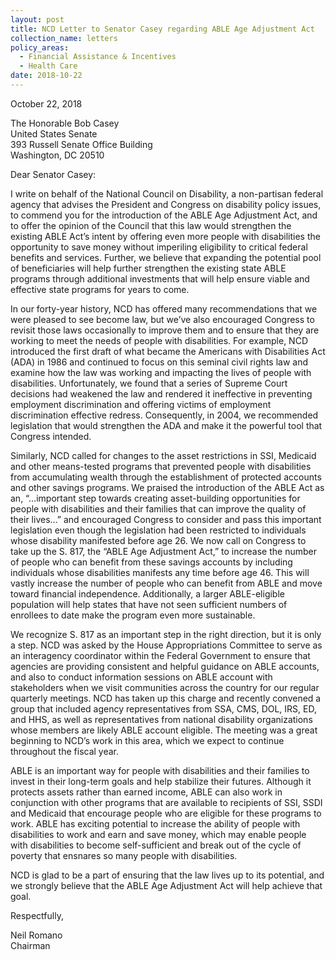 ```yaml
---
layout: post
title: NCD Letter to Senator Casey regarding ABLE Age Adjustment Act
collection_name: letters
policy_areas:
  - Financial Assistance & Incentives
  - Health Care
date: 2018-10-22
---
```

October 22, 2018

The Honorable Bob Casey\
United States Senate\
393 Russell Senate Office Building\
Washington, DC 20510

Dear Senator Casey:

I write on behalf of the National Council on Disability, a non-partisan federal agency that advises the President and Congress on disability policy issues, to commend you for the introduction of the ABLE Age Adjustment Act, and to offer the opinion of the Council that this law would strengthen the existing ABLE Act’s intent by offering even more people with disabilities the opportunity to save money without imperiling eligibility to critical federal benefits and services. Further, we believe that expanding the potential pool of beneficiaries will help further strengthen the existing state ABLE programs through additional investments that will help ensure viable and effective state programs for years to come.

In our forty-year history, NCD has offered many recommendations that we were pleased to see become law, but we’ve also encouraged Congress to revisit those laws occasionally to improve them and to ensure that they are working to meet the needs of people with disabilities. For example, NCD introduced the first draft of what became the Americans with Disabilities Act (ADA) in 1986 and continued to focus on this seminal civil rights law and examine how the law was working and impacting the lives of people with disabilities. Unfortunately, we found that a series of Supreme Court decisions had weakened the law and rendered it ineffective in preventing employment discrimination and offering victims of employment discrimination effective redress. Consequently, in 2004, we recommended legislation that would strengthen the ADA and make it the powerful tool that Congress intended.

Similarly, NCD called for changes to the asset restrictions in SSI, Medicaid and other means-tested programs that prevented people with disabilities from accumulating wealth through the establishment of protected accounts and other savings programs. We praised the introduction of the ABLE Act as an, “…important step towards creating asset-building opportunities for people with disabilities and their families that can improve the quality of their lives…” and encouraged Congress to consider and pass this important legislation even though the legislation had been restricted to individuals whose disability manifested before age 26. We now call on Congress to take up the S. 817, the “ABLE Age Adjustment Act,” to increase the number of people who can benefit from these savings accounts by including individuals whose disabilities manifests any time before age 46. This will vastly increase the number of people who can benefit from ABLE and move toward financial independence. Additionally, a larger ABLE-eligible population will help states that have not seen sufficient numbers of enrollees to date make the program even more sustainable.

We recognize S. 817 as an important step in the right direction, but it is only a step. NCD was asked by the House Appropriations Committee to serve as an interagency coordinator within the Federal Government to ensure that agencies are providing consistent and helpful guidance on ABLE accounts, and also to conduct information sessions on ABLE account with stakeholders when we visit communities across the country for our regular quarterly meetings. NCD has taken up this charge and recently convened a group that included agency representatives from SSA, CMS, DOL, IRS, ED, and HHS, as well as representatives from national disability organizations whose members are likely ABLE account eligible. The meeting was a great beginning to NCD’s work in this area, which we expect to continue throughout the fiscal year.

ABLE is an important way for people with disabilities and their families to invest in their long-term goals and help stabilize their futures. Although it protects assets rather than earned income, ABLE can also work in conjunction with other programs that are available to recipients of SSI, SSDI and Medicaid that encourage people who are eligible for these programs to work. ABLE has exciting potential to increase the ability of people with disabilities to work and earn and save money, which may enable people with disabilities to become self-sufficient and break out of the cycle of poverty that ensnares so many people with disabilities.

NCD is glad to be a part of ensuring that the law lives up to its potential, and we strongly believe that the ABLE Age Adjustment Act will help achieve that goal.

Respectfully,

Neil Romano\
Chairman
